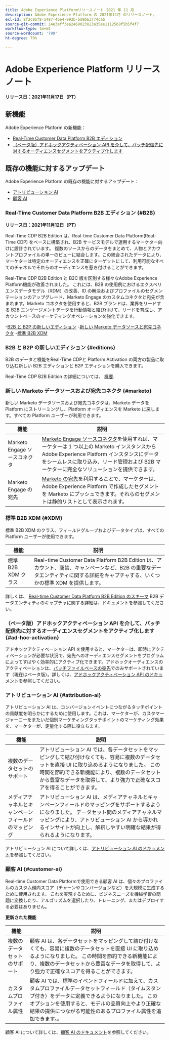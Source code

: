 ```yaml
---
title: Adobe Experience Platformリリースノート 2021 年 11 月
description: Adobe Experience Platform の 2021年11月 のリリースノート。
exl-id: 8f2c9bf8-1487-46e4-993b-bd9b63774cab
source-git-commit: 14e3eff3ea2469023823a35ee1112568f5b5f4f7
workflow-type: tm+mt
source-wordcount: '799'
ht-degree: 79%

---
```


# Adobe Experience Platform リリースノート

**リリース日：2021年11月17日（PT）**

## 新機能

Adobe Experience Platform の新機能：

- [Real-Time Customer Data Platform B2B エディション](#B2B)
- [（ベータ版）アドホックアクティベーション API を介して、バッチ配信先に対するオーディエンスセグメントをアクティブ化します](#ad-hoc-activation)

## 既存の機能に対するアップデート

Adobe Experience Platform の既存の機能に対するアップデート：

- [アトリビューション AI](#attribution-ai)
- [顧客 AI](#customer-ai)

### Real-Time Customer Data Platform B2B エディション {#B2B}

**リリース日：2021年11月12日（PT）**

Real-Time CDP B2B Edition は、Real-time Customer Data Platform(Real-Time CDP) をベースに構築され、B2B サービスモデルで運用するマーケター向けに設計されています。 複数のソースからのデータをまとめて、人物とアカウントプロファイルの単一のビューに結合します。この統合されたデータにより、マーケターは特定のオーディエンスを正確にターゲットにして、利用可能なすべてのチャネルでそれらのオーディエンスを惹き付けることができます。

Real-Time CDP B2B Edition と B2C 版を区別する様々なAdobe Experience Platform機能が改善されました。 これには、B2B の使用例におけるエクスペリエンスデータモデル（XDM）の改善、ID の解決およびプロファイルのセグメンテーションのアップグレード、Marketo Engage のカスタムコネクタと宛先が含まれます。Marketo コネクタを使用すると、B2B ブランドは、業界をリードする B2B エンゲージメントデータを行動情報と結び付けて、リードを育成し、アカウントベースのマーケティングオペレーションを強化できます。

-[B2B と B2P の新しいエディション](#editions)
-[新しい Marketo データソースと宛先コネクタ](#marketo)
-[標準 B2B XDM](#XDM)

### B2B と B2P の新しいエディション {#editions}

B2B のデータと機能をReal-Time CDPと Platform Activation の両方の製品に取り込む新しい B2B エディションと B2P エディションを購入できます。

Real-Time CDP B2B Edition の詳細については、 [概要](../../rtcdp/overview.md).

### 新しい Marketo データソースおよび宛先コネクタ {#marketo}

新しい Marketo データソースおよび宛先コネクタは、Marketo データを Platform にストリーミングし、Platform オーディエンスを Marketo に戻します。すべての Platform ユーザーが利用できます。

| 機能 | 説明 |
|----------|-------------|
| Marketo Engage ソースコネクタ | [Marketo Engage ソースコネクタ](../../sources/connectors/adobe-applications/marketo/marketo.md)を使用すれば、マーケターは 1 つ以上の Marketo インスタンスから Adobe Experience Platform インスタンスにデータをシームレスに取り込み、リード管理および B2B マーケターに完全なソリューションを提供できます。 |
| Marketo Engage の宛先 | [Marketo の宛先](../../destinations/catalog/adobe/marketo-engage.md)を利用することで、マーケターは、Adobe Experience Platform で作成したセグメントを Marketo にプッシュできます。それらのセグメントは静的リストとして表示されます。 |

### 標準 B2B XDM {#XDM}

標準 B2B XDM のクラス、フィールドグループおよびデータタイプは、すべての Platform ユーザーが使用できます。

| 機能 | 説明 |
|-----------|--------------|
| 標準 B2B XDM クラス | Real-time Customer Data Platform B2B Edition は、アカウント、商談、キャンペーンなど、B2B の重要なデータエンティティに関する詳細をキャプチャする、いくつかの標準 XDM を提供します。 |

詳しくは、 [Real-time Customer Data Platform B2B Edition のスキーマ](../../rtcdp/schemas/b2b.md) B2B データエンティティのキャプチャに関する詳細は、ドキュメントを参照してください。

### （ベータ版）アドホックアクティベーション API を介して、バッチ配信先に対するオーディエンスセグメントをアクティブ化します {#ad-hoc-activation}

アドホックアクティベーション API を使用すると、マーケターは、即時にアクティベーションが必要な状況で、宛先へのオーディエンスセグメントをプログラムによってすばやく効率的にアクティブ化できます。アドホックオーディエンスのアクティベーションは、[バッチファイルベースの宛先](../../destinations/destination-types.md#file-based)でのみサポートされています（現在はベータ版）。詳しくは、[アドホックアクティベーション API のドキュメント](../../destinations/api/ad-hoc-activation-api.md)を参照してください。

### アトリビューション AI {#attribution-ai}

アトリビューション AI は、コンバージョンイベントにつながるタッチポイントの貢献度を明らかにするために使用します。これは、マーケターが、カスタマージャーニーをまたいだ個別マーケティングタッチポイントのマーケティング効果を、マーケターが、定量化する際に役立ちます。

| 機能 | 説明 |
|-----------|---------------|
| 複数のデータセットのサポート | アトリビューション AI では、各データセットをマッピングして結び付けなくても、容易に複数のデータセットを直接 UI に取り込めるようになりました。 この時間を節約できる新機能により、複数のデータセットから豊富なデータを取得して、より強力で正確なスコアを得ることができます。 |
| メディアチャネルとキャンペーンフィールドのマッピング | アトリビューション AI は、メディアチャネルとキャンペーンフィールドのマッピングをサポートするようになりました。 データセット間のメディアチャネルマッピングにより、アトリビューション AI から導かれるインサイトが向上し、解釈しやすい明確な結果が得られるようになります。 |

アトリビューション AI について詳しくは、[アトリビューション AI のドキュメント](../../intelligent-services/attribution-ai/overview.md)を参照してください。

### 顧客 AI {#customer-ai}

Real-time Customer Data Platformで使用できる顧客 AI は、個々のプロファイルのカスタム傾向スコア（チャーンやコンバージョンなど）を大規模に生成するために使用されます。 これを実現するために、ビジネスニーズを機械学習の問題に変換したり、アルゴリズムを選択したり、トレーニング、またはデプロイする必要はありません。

**更新された機能**

| 機能 | 説明 |
|-----------|-------------|
| 複数のデータセットのサポート | 顧客 AI は、各データセットをマッピングして結び付けなくても、容易に複数のデータセットを直接 UI に取り込めるようになりました。 この時間を節約できる新機能により、複数のデータセットから豊富なデータを取得して、より強力で正確なスコアを得ることができます。 |
| カスタムプロファイル属性 | 顧客 AI では、標準のイベントフィールドに加えて、カスタムプロファイルデータセットフィールド（タイムスタンプ付き）をデータに定義できるようになりました。 このオプションを使用すると、モデルの品質向上やより正確な結果の提供につながる可能性のあるプロファイル属性を追加できます。。 |

顧客 AI について詳しくは、[顧客 AI のドキュメント](../../intelligent-services/customer-ai/overview.md)を参照してください。
